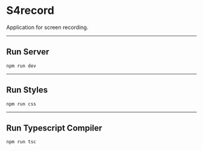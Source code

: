 # S4record
Application for screen recording.

<hr/>

<h2>Run Server</h2>
<code>npm run dev</code>

<hr/>

<h2>Run Styles</h2>
<code>npm run css</code>

<hr/>

<h2>Run Typescript Compiler</h2>
<code>npm run tsc</code>
